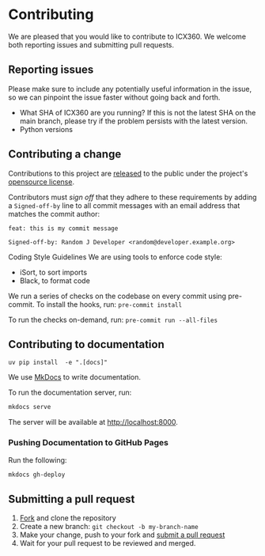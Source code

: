 # Contributing

[fork]: https://github.com/IBM/ICX360/fork
[pr]: https://github.com/IBM/ICX360/compare
[released]: https://help.github.com/articles/github-terms-of-service/

We are pleased that you would like to contribute to ICX360. We welcome both reporting issues and submitting pull requests.

## Reporting issues
Please make sure to include any potentially useful information in the issue, so we can pinpoint the issue faster without going back and forth.

- What SHA of ICX360 are you running? If this is not the latest SHA on the main branch, please try if the problem persists with the latest version.
- Python versions

## Contributing a change
Contributions to this project are [released][released] to the public under the project's [opensource license](https://github.com/IBM/ICX360/blob/main/LICENSE).

Contributors must _sign off_ that they adhere to these requirements by adding a `Signed-off-by` line to all commit messages with an email address that matches the commit author:

```
feat: this is my commit message

Signed-off-by: Random J Developer <random@developer.example.org>
```


Coding Style Guidelines
We are using tools to enforce code style:
- iSort, to sort imports
- Black, to format code

We run a series of checks on the codebase on every commit using pre-commit. To install the hooks, run:
`pre-commit install`

To run the checks on-demand, run:
`pre-commit run --all-files`

## Contributing to documentation
`uv pip install  -e ".[docs]"`

We use [MkDocs](https://www.mkdocs.org/) to write documentation.

To run the documentation server, run:

```bash
mkdocs serve
```

The server will be available at [http://localhost:8000](http://localhost:8000).

### Pushing Documentation to GitHub Pages

Run the following:

```bash
mkdocs gh-deploy
```


## Submitting a pull request

1. [Fork][fork] and clone the repository
2. Create a new branch: `git checkout -b my-branch-name`
3. Make your change, push to your fork and [submit a pull request][pr]
4. Wait for your pull request to be reviewed and merged.
